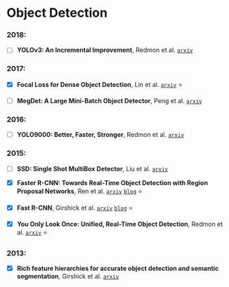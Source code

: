 # Object Detection

### 2018:

- [ ] **YOLOv3: An Incremental Improvement**, Redmon et al.
[`arxiv`](https://arxiv.org/abs/1804.02767)

### 2017:

- [X] **Focal Loss for Dense Object Detection**, Lin et al.
[`arxiv`](https://arxiv.org/abs/1708.02002) :star:

- [ ] **MegDet: A Large Mini-Batch Object Detector**, Peng et al.
[`arxiv`](https://arxiv.org/abs/1711.07240)

### 2016:

- [ ] **YOLO9000: Better, Faster, Stronger**, Redmon et al.
[`arxiv`](https://arxiv.org/abs/1612.08242)

### 2015:

- [ ] **SSD: Single Shot MultiBox Detector**, Liu et al.
[`arxiv`](https://arxiv.org/abs/1512.02325)

- [X] **Faster R-CNN: Towards Real-Time Object Detection with Region Proposal Networks**,
Ren et al. [`arxiv`](https://arxiv.org/abs/1506.01497) [`blog`](https://arthurdouillard.com/2018/03/26/fast-rcnn/) :star:

- [X] **Fast R-CNN**, Girshick et al. [`arxiv`](https://arxiv.org/abs/1504.08083)
[`blog`](https://arthurdouillard.com/2018/03/26/fast-rcnn/) :star:

- [X] **You Only Look Once: Unified, Real-Time Object Detection**, Redmon et al.
[`arxiv`](https://arxiv.org/abs/1506.02640) :star:

### 2013:

- [X] **Rich feature hierarchies for accurate object detection and semantic segmentation**,
Girshick et al. [`arxiv`](https://arxiv.org/abs/1311.2524)